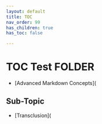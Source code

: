 ```yaml
---
layout: default
title: TOC
nav_order: 99
has_children: true
has_toc: false

---
```

# TOC Test FOLDER
- [Advanced Markdown Concepts](

## Sub-Topic
- [Transclusion](
